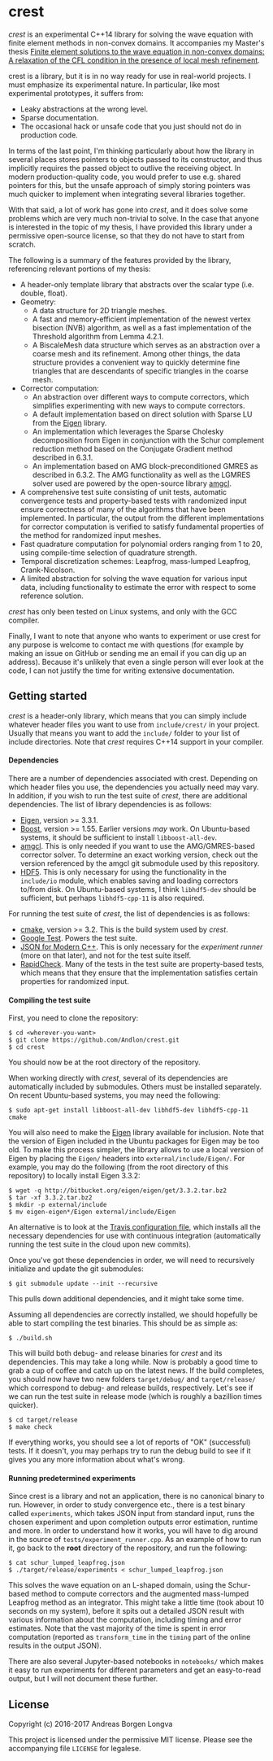 # crest

*crest* is an experimental C++14 library for solving the wave equation with finite element methods in non-convex domains.
 It accompanies my Master's thesis [Finite element solutions to the wave
                                    equation in non-convex domains: A relaxation of the CFL condition in the
                                    presence of local mesh refinement](./thesis.pdf).

crest is a library, but it is in no way ready for use in real-world projects. I must emphasize its experimental nature.
In particular, like most experimental prototypes, it suffers from:

- Leaky abstractions at the wrong level.
- Sparse documentation.
- The occasional hack or unsafe code that you just should not do in production code.

In terms of the last point, I'm thinking particularly about how the library in several places stores pointers
to objects passed to its constructor, and thus implicitly requires the passed object to outlive the receiving
object. In modern production-quality code, you would prefer to use e.g. shared pointers for this,
but the unsafe approach of simply storing pointers was much quicker to implement 
when integrating several libraries together.

With that said, a lot of  work has gone into *crest*, and it does solve some problems which are
 very much non-trivial to solve. In the case that anyone is interested in the topic of
my thesis, I have provided this library under a permissive open-source license, so that they do not have
to start from scratch.

The following is a summary of the features provided by the library,
referencing relevant portions of my thesis:

- A header-only template library that abstracts over the scalar type (i.e. double,
float).
- Geometry:
    - A data structure for 2D triangle meshes.
    - A fast and memory-efficient implementation of the newest vertex bisection
(NVB) algorithm, as well as a fast implementation of the Threshold algorithm
from Lemma 4.2.1.
    - A BiscaleMesh data structure which serves as an abstraction over a coarse mesh and its refinement.
    Among other things, the data structure provides a
convenient way to quickly determine fine triangles that are descendants
of specific triangles in the coarse mesh.
- Corrector computation:
    - An abstraction over different ways to compute correctors, which simplifies
experimenting with new ways to compute correctors.
    - A default implementation based on direct solution with Sparse LU from the
[Eigen](http://eigen.tuxfamily.org/) library.
    - An implementation which leverages the Sparse Cholesky decomposition from
Eigen in conjunction with the Schur complement reduction method based
on the Conjugate Gradient method described in 6.3.1.
    - An implementation based on AMG block-preconditioned GMRES as described in 6.3.2. The AMG functionality
    as well as the LGMRES solver used are powered by the open-source library
    [amgcl](https://github.com/ddemidov/amgcl).
- A comprehensive test suite consisting of unit tests, automatic convergence tests
and property-based tests with randomized input ensure correctness of many of
the algorithms that have been implemented. In particular, the output from the
different implementations for corrector computation is verified to satisfy fundamental properties of the method for randomized input meshes.
- Fast quadrature computation for polynomial orders ranging from 1 to 20,
using compile-time selection of quadrature strength.
- Temporal discretization schemes: Leapfrog, mass-lumped Leapfrog, Crank-Nicolson.
- A limited abstraction for solving the wave equation for various input data,
including functionality to estimate the error with respect to some reference solution.

*crest* has only been tested on Linux systems, and only with the GCC compiler.

Finally, I want to note that anyone who wants to experiment or use crest for any purpose is welcome to
contact me with questions (for example by making an issue on GitHub or sending me an email if you can dig up an address).
Because it's unlikely that even a single person will ever look at the code,
I can not justify the time for writing extensive documentation.


## Getting started

*crest* is a header-only library, which means that you can simply include whatever header files
you want to use from `include/crest/` in your project. Usually that means you want to add the `include/`
folder to your list of include directories. Note that *crest* requires C++14 support in your compiler.

#### Dependencies

There are a number of dependencies associated with crest. Depending on which header files you use,
the dependencies you actually need may vary. In addition, if you wish to run the test suite of *crest*,
there are additional dependencies. The list of library dependencies is as follows:

- [Eigen](http://eigen.tuxfamily.org/), version >= 3.3.1.
- [Boost](http://www.boost.org/), version >= 1.55. Earlier versions *may* work. On Ubuntu-based systems,
   it should be sufficient to install `libboost-all-dev`.
- [amgcl](https://github.com/ddemidov/amgcl). This is only needed if you want to use the
   AMG/GMRES-based corrector solver. To determine an exact working version,
   check out the version referenced by the amgcl git submodule used by this repository.
- [HDF5](https://support.hdfgroup.org/HDF5). This is only necessary for using the functionality in the
   `include/io` module, which enables saving and loading correctors to/from disk. On Ubuntu-based systems,
   I think `libhdf5-dev` should be sufficient, but perhaps `libhdf5-cpp-11` is also required.

For running the test suite of *crest*, the list of dependencies is as follows:

- [cmake](https://cmake.org/), version >= 3.2. This is the build system used by *crest*.
- [Google Test](https://github.com/google/googletest). Powers the test suite.
- [JSON for Modern C++](https://github.com/nlohmann/json). This is only necessary for the
  *experiment runner* (more on that later), and not for the test suite itself.
- [RapidCheck](https://github.com/emil-e/rapidcheck). Many of the tests in the test suite are property-based tests,
   which means that they ensure that the implementation satisfies certain properties for randomized input.
   
#### Compiling the test suite

First, you need to clone the repository:

```
$ cd <wherever-you-want>
$ git clone https://github.com/Andlon/crest.git
$ cd crest
```

You should now be at the root directory of the repository.

When working directly with *crest*, several of its dependencies are automatically included by submodules. Others
must be installed separately. On recent Ubuntu-based systems, you may need the following:

```
$ sudo apt-get install libboost-all-dev libhdf5-dev libhdf5-cpp-11 cmake
```

You will also need to make the [Eigen](http://eigen.tuxfamily.org/) library available for inclusion. Note that the
version of Eigen included in the Ubuntu packages for Eigen may be too old. To make this process simpler,
the library allows to use a local version of Eigen by placing the `Eigen/` headers into `external/include/Eigen/`.
For example, you may do the following (from the root directory of this repository) to locally install Eigen 3.3.2:

```
$ wget -q http://bitbucket.org/eigen/eigen/get/3.3.2.tar.bz2
$ tar -xf 3.3.2.tar.bz2
$ mkdir -p external/include
$ mv eigen-eigen*/Eigen external/include/Eigen
```

An alternative is to look at the [Travis configuration file](./.travis.yml), which installs all the necessary dependencies
for use with continuous integration (automatically running the test suite in the cloud upon new commits).

Once you've got these dependencies in order, we will need to recursively initialize and update the git submodules:

```
$ git submodule update --init --recursive
```

This pulls down additional dependencies, and it might take some time.

Assuming all dependencies are correctly installed, we should hopefully be able to start compiling
the test binaries. This should be as simple as:

```
$ ./build.sh
```

This will build both debug- and release binaries for *crest* and its dependencies. This may take a long while.
Now is probably a good time to grab a cup of coffee and catch up on the latest news. If the build completes,
you should now have two new folders `target/debug/` and `target/release/` which correspond to debug- and
release builds, respectively. Let's see if we can run the test suite in release mode
(which is roughly a bazillion times quicker).

```
$ cd target/release
$ make check
```

If everything works, you should see a lot of reports of "OK" (successful) tests. If it doesn't,
you may perhaps try to run the debug build to see if it gives you any more information about what's wrong.


#### Running predetermined experiments

Since crest is a library and not an application, there is no canonical binary to run. However, in order to
study convergence etc., there is a test binary called `experiments`, which takes JSON input from standard input,
runs the chosen experiment and upon completion outputs error estimation, runtime and more. In order to understand
how it works, you will have to dig around in the source of `tests/experiment_runner.cpp`. As an example
of how to run it, go back to the **root** directory of the repository, and run the following:

```
$ cat schur_lumped_leapfrog.json
$ ./target/release/experiments < schur_lumped_leapfrog.json
```

This solves the wave equation on an L-shaped domain, using the Schur-based method to compute correctors
and the augmented mass-lumped Leapfrog method as an integrator. This might take a little time (took about 10 seconds on my system), before it spits out
a detailed JSON result with various information about the computation, including timing and
error estimates. Note that the vast majority of the time is spent in error computation
(reported as `transform_time` in the `timing` part of the online results in the output JSON).

There are also several Jupyter-based notebooks in `notebooks/` which makes it easy to run experiments for different
parameters and get an easy-to-read output, but I will not document these further.

## License

Copyright (c) 2016-2017 Andreas Borgen Longva

This project is licensed under the permissive MIT license. Please see the accompanying file `LICENSE` for legalese.
